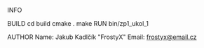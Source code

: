 INFO

BUILD
	cd build
	cmake .
	make
RUN
	bin/zp1_ukol_1

AUTHOR
	Name: Jakub Kadlčík "FrostyX"
	Email: frostyx@email.cz

